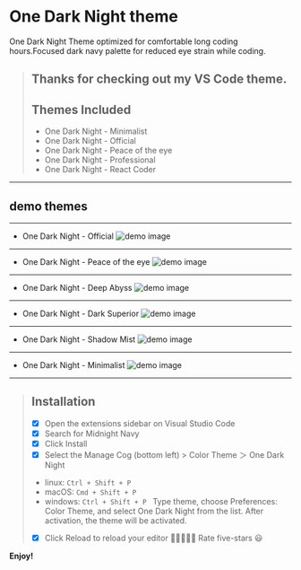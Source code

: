 # One Dark Night theme

One Dark Night Theme optimized for comfortable long coding hours.Focused dark navy palette for reduced eye strain while coding.


>
> ## Thanks for checking out my VS Code theme.
> ## Themes Included
> 
> * One Dark Night - Minimalist
> * One Dark Night - Official
> * One Dark Night - Peace of the eye
> * One Dark Night - Professional
> * One Dark Night - React Coder
>

__________________________________

## demo themes

__________________________________
- One Dark Night - Official
![demo image](image/themeSixOfficinal.gif)
__________________________________
- One Dark Night - Peace of the eye
![demo image](image/themesOne.gif)
__________________________________
- One Dark Night - Deep Abyss
![demo image](image/themesTwo.gif)

__________________________________
- One Dark Night - Dark Superior
![demo image](./image/themefourSuperior.gif)
__________________________________
- One Dark Night - Shadow Mist
![demo image](image/themeThreeMist.gif)

__________________________________
- One Dark Night - Minimalist
![demo image](./image/themesFiveMInimal.gif)

__________________________________

> ## Installation
> - [x] Open the extensions sidebar on Visual Studio Code
> - [x] Search for Midnight Navy 
> - [x] Click Install
> - [x] Select the Manage Cog (bottom left) > Color Theme ＞ One Dark Night
> - linux: `Ctrl + Shift + P `
> - macOS: `Cmd + Shift + P `
> - windows: `Ctrl + Shift + P ` 
Type theme, choose Preferences: Color Theme, and select One Dark Night from the list. After activation, the theme will be activated.
> - [x] Click Reload to reload your editor
🌟🌟🌟🌟🌟 Rate five-stars 😃



**Enjoy!**
